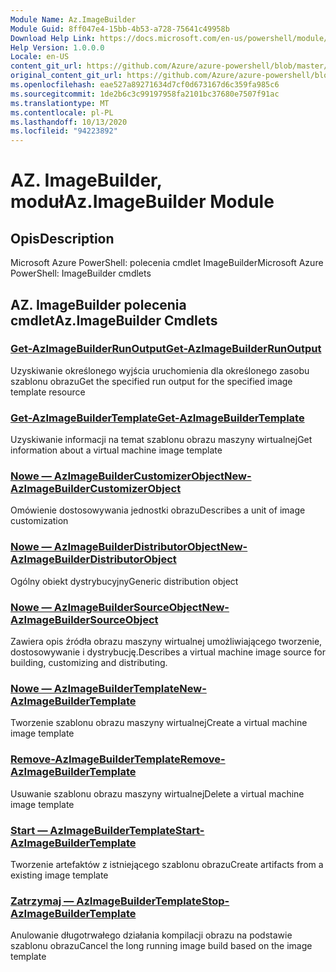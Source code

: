 ```yaml
---
Module Name: Az.ImageBuilder
Module Guid: 8ff047e4-15bb-4b53-a728-75641c49958b
Download Help Link: https://docs.microsoft.com/en-us/powershell/module/az.imagebuilder
Help Version: 1.0.0.0
Locale: en-US
content_git_url: https://github.com/Azure/azure-powershell/blob/master/src/ImageBuilder/help/Az.ImageBuilder.md
original_content_git_url: https://github.com/Azure/azure-powershell/blob/master/src/ImageBuilder/help/Az.ImageBuilder.md
ms.openlocfilehash: eae527a89271634d7cf0d673167d6c359fa985c6
ms.sourcegitcommit: 1de2b6c3c99197958fa2101bc37680e7507f91ac
ms.translationtype: MT
ms.contentlocale: pl-PL
ms.lasthandoff: 10/13/2020
ms.locfileid: "94223892"
---
```

# <span data-ttu-id="5f5a4-101">AZ. ImageBuilder, moduł</span><span class="sxs-lookup"><span data-stu-id="5f5a4-101">Az.ImageBuilder Module</span></span>
## <span data-ttu-id="5f5a4-102">Opis</span><span class="sxs-lookup"><span data-stu-id="5f5a4-102">Description</span></span>
<span data-ttu-id="5f5a4-103">Microsoft Azure PowerShell: polecenia cmdlet ImageBuilder</span><span class="sxs-lookup"><span data-stu-id="5f5a4-103">Microsoft Azure PowerShell: ImageBuilder cmdlets</span></span>

## <span data-ttu-id="5f5a4-104">AZ. ImageBuilder polecenia cmdlet</span><span class="sxs-lookup"><span data-stu-id="5f5a4-104">Az.ImageBuilder Cmdlets</span></span>
### [<span data-ttu-id="5f5a4-105">Get-AzImageBuilderRunOutput</span><span class="sxs-lookup"><span data-stu-id="5f5a4-105">Get-AzImageBuilderRunOutput</span></span>](Get-AzImageBuilderRunOutput.md)
<span data-ttu-id="5f5a4-106">Uzyskiwanie określonego wyjścia uruchomienia dla określonego zasobu szablonu obrazu</span><span class="sxs-lookup"><span data-stu-id="5f5a4-106">Get the specified run output for the specified image template resource</span></span>

### [<span data-ttu-id="5f5a4-107">Get-AzImageBuilderTemplate</span><span class="sxs-lookup"><span data-stu-id="5f5a4-107">Get-AzImageBuilderTemplate</span></span>](Get-AzImageBuilderTemplate.md)
<span data-ttu-id="5f5a4-108">Uzyskiwanie informacji na temat szablonu obrazu maszyny wirtualnej</span><span class="sxs-lookup"><span data-stu-id="5f5a4-108">Get information about a virtual machine image template</span></span>

### [<span data-ttu-id="5f5a4-109">Nowe — AzImageBuilderCustomizerObject</span><span class="sxs-lookup"><span data-stu-id="5f5a4-109">New-AzImageBuilderCustomizerObject</span></span>](New-AzImageBuilderCustomizerObject.md)
<span data-ttu-id="5f5a4-110">Omówienie dostosowywania jednostki obrazu</span><span class="sxs-lookup"><span data-stu-id="5f5a4-110">Describes a unit of image customization</span></span>

### [<span data-ttu-id="5f5a4-111">Nowe — AzImageBuilderDistributorObject</span><span class="sxs-lookup"><span data-stu-id="5f5a4-111">New-AzImageBuilderDistributorObject</span></span>](New-AzImageBuilderDistributorObject.md)
<span data-ttu-id="5f5a4-112">Ogólny obiekt dystrybucyjny</span><span class="sxs-lookup"><span data-stu-id="5f5a4-112">Generic distribution object</span></span>

### [<span data-ttu-id="5f5a4-113">Nowe — AzImageBuilderSourceObject</span><span class="sxs-lookup"><span data-stu-id="5f5a4-113">New-AzImageBuilderSourceObject</span></span>](New-AzImageBuilderSourceObject.md)
<span data-ttu-id="5f5a4-114">Zawiera opis źródła obrazu maszyny wirtualnej umożliwiającego tworzenie, dostosowywanie i dystrybucję.</span><span class="sxs-lookup"><span data-stu-id="5f5a4-114">Describes a virtual machine image source for building, customizing and distributing.</span></span>

### [<span data-ttu-id="5f5a4-115">Nowe — AzImageBuilderTemplate</span><span class="sxs-lookup"><span data-stu-id="5f5a4-115">New-AzImageBuilderTemplate</span></span>](New-AzImageBuilderTemplate.md)
<span data-ttu-id="5f5a4-116">Tworzenie szablonu obrazu maszyny wirtualnej</span><span class="sxs-lookup"><span data-stu-id="5f5a4-116">Create a virtual machine image template</span></span>

### [<span data-ttu-id="5f5a4-117">Remove-AzImageBuilderTemplate</span><span class="sxs-lookup"><span data-stu-id="5f5a4-117">Remove-AzImageBuilderTemplate</span></span>](Remove-AzImageBuilderTemplate.md)
<span data-ttu-id="5f5a4-118">Usuwanie szablonu obrazu maszyny wirtualnej</span><span class="sxs-lookup"><span data-stu-id="5f5a4-118">Delete a virtual machine image template</span></span>

### [<span data-ttu-id="5f5a4-119">Start — AzImageBuilderTemplate</span><span class="sxs-lookup"><span data-stu-id="5f5a4-119">Start-AzImageBuilderTemplate</span></span>](Start-AzImageBuilderTemplate.md)
<span data-ttu-id="5f5a4-120">Tworzenie artefaktów z istniejącego szablonu obrazu</span><span class="sxs-lookup"><span data-stu-id="5f5a4-120">Create artifacts from a existing image template</span></span>

### [<span data-ttu-id="5f5a4-121">Zatrzymaj — AzImageBuilderTemplate</span><span class="sxs-lookup"><span data-stu-id="5f5a4-121">Stop-AzImageBuilderTemplate</span></span>](Stop-AzImageBuilderTemplate.md)
<span data-ttu-id="5f5a4-122">Anulowanie długotrwałego działania kompilacji obrazu na podstawie szablonu obrazu</span><span class="sxs-lookup"><span data-stu-id="5f5a4-122">Cancel the long running image build based on the image template</span></span>

